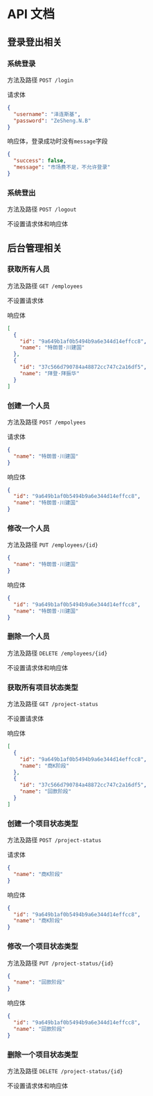 # API 文档

## 登录登出相关

### 系统登录

方法及路径 `POST /login`

请求体

```json
{
  "username": "泽连斯基",
  "password": "ZeSheng.N.B"
}
```

响应体，登录成功时没有`message`字段

```json
{
  "success": false,
  "message": "市场费不足，不允许登录"
}
```

### 系统登出

方法及路径 `POST /logout`

不设置请求体和响应体

## 后台管理相关

### 获取所有人员

方法及路径 `GET /employees`

不设置请求体

响应体

```json
[
  {
    "id": "9a649b1af0b5494b9a6e344d14effcc8",
    "name": "特朗普·川建国"
  },
  {
    "id": "37c566d790784a48872cc747c2a16df5",
    "name": "拜登·拜振华"
  }
]
```

### 创建一个人员

方法及路径 `POST /empolyees`

请求体

```json
{
  "name": "特朗普·川建国"
}
```

响应体

```json
{
  "id": "9a649b1af0b5494b9a6e344d14effcc8",
  "name": "特朗普·川建国"
}
```

### 修改一个人员

方法及路径 `PUT /employees/{id}`

```json
{
  "name": "特朗普·川建国"
}
```

响应体

```json
{
  "id": "9a649b1af0b5494b9a6e344d14effcc8",
  "name": "特朗普·川建国"
}
```

### 删除一个人员

方法及路径 `DELETE /employees/{id}`

不设置请求体和响应体

### 获取所有项目状态类型

方法及路径 `GET /project-status`

不设置请求体

响应体

```json
[
  {
    "id": "9a649b1af0b5494b9a6e344d14effcc8",
    "name": "商K阶段"
  },
  {
    "id": "37c566d790784a48872cc747c2a16df5",
    "name": "回款阶段"
  }
]
```

### 创建一个项目状态类型

方法及路径 `POST /project-status`

请求体

```json
{
  "name": "商K阶段"
}
```

响应体

```json
{
  "id": "9a649b1af0b5494b9a6e344d14effcc8",
  "name": "商K阶段"
}
```

### 修改一个项目状态类型

方法及路径 `PUT /project-status/{id}`

```json
{
  "name": "回款阶段"
}
```

响应体

```json
{
  "id": "9a649b1af0b5494b9a6e344d14effcc8",
  "name": "回款阶段"
}
```

### 删除一个项目状态类型

方法及路径 `DELETE /project-status/{id}`

不设置请求体和响应体
